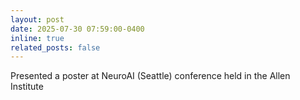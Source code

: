 ```yaml
---
layout: post
date: 2025-07-30 07:59:00-0400
inline: true
related_posts: false
---
```


Presented a poster at NeuroAI (Seattle) conference held in the Allen Institute
